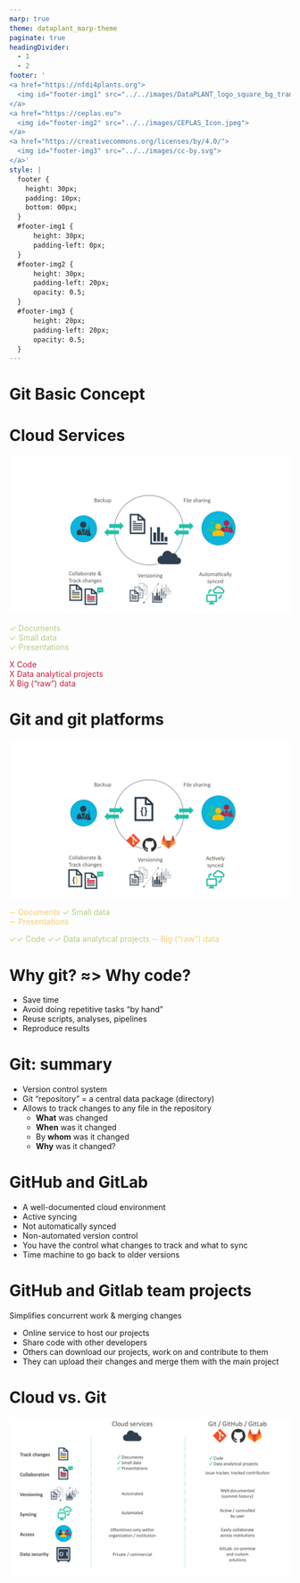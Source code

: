 ```yaml
---
marp: true
theme: dataplant_marp-theme
paginate: true
headingDivider: 
  - 1
  - 2
footer: '
<a href="https://nfdi4plants.org">
  <img id="footer-img1" src="../../images/DataPLANT_logo_square_bg_transparent.svg">
</a>
<a href="https://ceplas.eu">
  <img id="footer-img2" src="../../images/CEPLAS_Icon.jpeg">
</a>
<a href="https://creativecommons.org/licenses/by/4.0/">
  <img id="footer-img3" src="../../images/cc-by.svg">
</a>'
style: |
  footer {
    height: 30px;
    padding: 10px;
    bottom: 00px;
  }
  #footer-img1 {
      height: 30px;
      padding-left: 0px;
  }
  #footer-img2 {
      height: 30px;
      padding-left: 20px;
      opacity: 0.5;
  }
  #footer-img3 {
      height: 20px;
      padding-left: 20px;
      opacity: 0.5;
  }
---
```

<!-- ################# -->
<!-- Source to following slide(s) -->
<!-- ../../bricks/title-git-concept-basic.md -->
<!-- ################# -->


# Git Basic Concept

<!-- ################# -->
<!-- Source to following slide(s) -->
<!-- ../../bricks/cloud-services.md -->
<!-- ################# -->


# Cloud Services

![bg right:50% w:800](../../images/DataSharing_Cloud_img6.png)

<span style="color:#B4CE82">✓ Documents</span>  
<span style="color:#B4CE82">✓ Small data</span>  
<span style="color:#B4CE82">✓ Presentations</span>  

<span style="color:#c21f3a">X  Code</span>  
<span style="color:#c21f3a">X  Data analytical projects</span>  
<span style="color:#c21f3a">X  Big (“raw”) data</span>  

<!-- ################# -->
<!-- Source to following slide(s) -->
<!-- ../../bricks/git-and-git-platforms.md -->
<!-- ################# -->


# Git and git platforms

![bg right:50% w:800](../../images/DataSharing_git_img1.png)

<span style="color:#F9CD69">∼ Documents</span>
<span style="color:#B4CE82">✓ Small data</span>  
<span style="color:#F9CD69">∼ Presentations</span>

<span style="color:#B4CE82">✓✓ Code</span>
<span style="color:#B4CE82">✓✓ Data analytical projects</span>
<span style="color:#F9CD69">∼ Big (“raw”) data</span>


<!-- ################# -->
<!-- Source to following slide(s) -->
<!-- ../../bricks/git-why.md -->
<!-- ################# -->


# Why git? ≈> Why code?

- Save time
- Avoid doing repetitive tasks “by hand”
- Reuse scripts, analyses, pipelines
- Reproduce results

<!-- ################# -->
<!-- Source to following slide(s) -->
<!-- ../../bricks/git-summary.md -->
<!-- ################# -->


# Git: summary

- Version control system
- Git “repository” = a central data package (directory)
- Allows to track changes to any file in the repository
  - **What** was changed
  - **When** was it changed
  - By **whom** was it changed
  - **Why** was it changed?


<!-- ################# -->
<!-- Source to following slide(s) -->
<!-- ../../bricks/GitHub-GitLab.md -->
<!-- ################# -->


# GitHub and GitLab

- A well-documented cloud environment
- Active syncing
- Not automatically synced
- Non-automated version control
- You have the control what changes to track and what to sync
- Time machine to go back to older versions


<!-- ################# -->
<!-- Source to following slide(s) -->
<!-- ../../bricks/team-projects.md -->
<!-- ################# -->


# GitHub and Gitlab team projects

Simplifies concurrent work & merging changes
- Online service to host our projects
- Share code with other developers
- Others can download our projects, work on and contribute to them
- They can upload their changes and merge them with the main project


<!-- ################# -->
<!-- Source to following slide(s) -->
<!-- ../../bricks/cloud-vs-git.md -->
<!-- ################# -->


# Cloud vs. Git

![w:1000](../../images/git_cloud_comparison.png)
